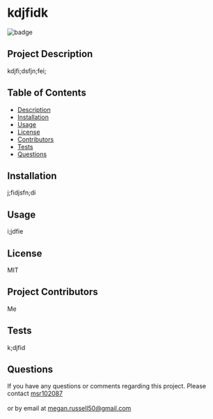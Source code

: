 # kdjfidk


![badge](https://img.shields.io/badge/License-MIT-yellowgreen.svg)

## Project Description 

kdjfi;dsfjn;fei;

## Table of Contents

* [Description](#description)
* [Installation](#installation)
* [Usage](#usage)
* [License](#license)
* [Contributors](#contributors)
* [Tests](#tests)
* [Questions](#questions)
    
    


## Installation

j;fidjsfn;di

## Usage

i;jdfie

## License

MIT

## Project Contributors

Me

## Tests

k;djfid

## Questions

If you have any questions or comments regarding this project.  Please contact [msr102087](https://github.com/msr102087)<br />
<br />
or by email at megan.russell50@gmail.com

